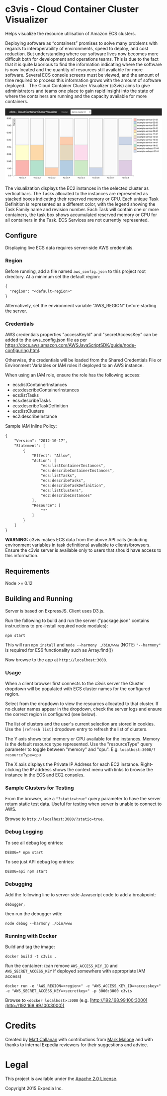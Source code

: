 # c3vis - Cloud Container Cluster Visualizer

Helps visualize the resource utilisation of Amazon ECS clusters.

Deploying software as “containers” promises to solve many problems with regards to interoperability of environments, speed to deploy, and cost reduction.
But understanding where our software lives now becomes more difficult both for development and operations teams.
This is due to the fact that it is quite laborious to find the information indicating where the software is now located and the quantity of resources still available for more software.
Several ECS console screens must be viewed, and the amount of time required to process this information grows with the amount of software deployed.
 
The Cloud Container Cluster Visualizer (c3vis) aims to give administrators and teams one place to gain rapid insight into the state of where the containers are running and the capacity available for more containers.

![alt tag](docs/graph.png)

The visualization displays the EC2 instances in the selected cluster as vertical bars.  The Tasks allocated to the instances are represented as stacked boxes indicating their reserved memory or CPU.
Each unique Task Definition is represented as a different color, with the legend showing the Task Family name and revision number.
Each Task will contain one or more containers, the task box shows accumulated reserved memory or CPU for all containers in the Task. ECS Services are not currently represented.


## Configure

Displaying live ECS data requires server-side AWS credentials.

### Region

Before running, add a file named ```aws_config.json``` to this project root directory.  At a minimum set the default region:

```
{
  "region": "<default-region>"
}
```

Alternatively, set the environment variable "AWS_REGION" before starting the server.

### Credentials

AWS credentials properties "accessKeyId" and "secretAccessKey" can be added to the aws_config.json file as per https://docs.aws.amazon.com/AWSJavaScriptSDK/guide/node-configuring.html.

Otherwise, the credentials will be loaded from the Shared Credentials File or Environment Variables or IAM roles if deployed to an AWS instance.

When using an IAM role, ensure the role has the following access:

* ecs:listContainerInstances
* ecs:describeContainerInstances
* ecs:listTasks
* ecs:describeTasks
* ecs:describeTaskDefinition
* ecs:listClusters
* ec2:describeInstance

Sample IAM Inline Policy:
```
{
    "Version": "2012-10-17",
    "Statement": [
        {
            "Effect": "Allow",
            "Action": [
                "ecs:listContainerInstances",
                "ecs:describeContainerInstances",
                "ecs:listTasks",
                "ecs:describeTasks",
                "ecs:describeTaskDefinition",
                "ecs:listClusters",
                "ec2:describeInstances"
            ],
            "Resource": [
                "*"
            ]
        }
    ]
}
```

**WARNING:** c3vis makes ECS data from the above API calls (including environment variables in task definitions) available to clients/browsers.
Ensure the c3vis server is available only to users that should have access to this information.


## Requirements

Node >= 0.12

## Building and Running

Server is based on ExpressJS. Client uses D3.js.

Run the following to build and run the server ("package.json" contains instructions to pre-install required node modules):

```
npm start
```

This will run ```npm install``` and ```node --harmony ./bin/www```
(NOTE: ```"--harmony"``` is required for ES6 functionality such as Array.find())

Now browse to the app at `http://localhost:3000`.

### Usage

When a client browser first connects to the c3vis server the Cluster dropdown will be populated with ECS cluster names for the configured region.

Select from the dropdown to view the resources allocated to that cluster. If no cluster names appear in the dropdown, check the server logs and ensure the correct region is configured (see below).

The list of clusters and the user's current selection are stored in cookies. Use the ```[refresh list]``` dropdown entry to refresh the list of clusters.

The Y axis shows total memory or CPU available for the instances. Memory is the default resource type represented. Use the "resourceType" query parameter to toggle between "memory" and "cpu".  E.g. ```localhost:3000/?resourceType=cpu```

The X axis displays the Private IP Address for each EC2 instance. Right-clicking the IP address shows the context menu with links to browse the instance in the ECS and EC2 consoles.

### Sample Clusters for Testing

From the browser, use a ```"?static=true"``` query parameter to have the server return static test data. Useful for testing when server is unable to connect to AWS.

Browse to `http://localhost:3000/?static=true`.

### Debug Logging

To see all debug log entries:

```
DEBUG=* npm start
```

To see just API debug log entries:

```
DEBUG=api npm start
```

### Debugging

Add the following line to server-side Javascript code to add a breakpoint:

```
debugger;
```

then run the debugger with:

```
node debug --harmony ./bin/www
```

### Running with Docker

Build and tag the image:

```
docker build -t c3vis .
```

Run the container: (can remove ```AWS_ACCESS_KEY_ID``` and ```AWS_SECRET_ACCESS_KEY``` if deployed somewhere with appropriate IAM access)

```
docker run -e "AWS_REGION=<region>" -e "AWS_ACCESS_KEY_ID=<accesskey>" -e "AWS_SECRET_ACCESS_KEY=<secretkey>" -p 3000:3000 c3vis
```


Browse to `<docker localhost>:3000` (e.g. [http://192.168.99.100:3000](http://192.168.99.100:3000))


# Credits

Created by [Matt Callanan](https://github.com/mattcallanan) with contributions from [Mark Malone](https://github.com/malonem) and with thanks to internal Expedia reviewers for their suggestions and advice.


# Legal

This project is available under the [Apache 2.0 License](http://www.apache.org/licenses/LICENSE-2.0.html).

Copyright 2015 Expedia Inc.
